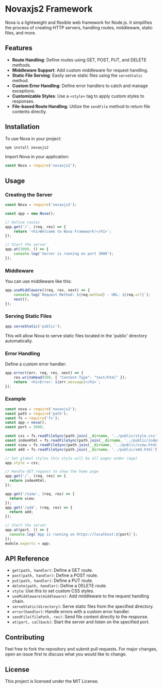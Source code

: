 
# Novaxjs2 Framework

Nova is a lightweight and flexible web framework for Node.js. It simplifies the process of creating HTTP servers, handling routes, middleware, static files, and more.

## Features

- **Route Handling**: Define routes using GET, POST, PUT, and DELETE methods.
- **Middleware Support**: Add custom middleware for request handling.
- **Static File Serving**: Easily serve static files using the `serveStatic` method.
- **Custom Error Handling**: Define error handlers to catch and manage exceptions.
- **Customizable Styles**: Use a `<style>` tag to apply custom styles to responses.
- **File-based Route Handling**: Utilize the `sendFile` method to return file contents directly.

## Installation

To use Nova in your project:
   ```bash
   npm install novaxjs2
   ```

 Import Nova in your application:
   ```javascript
   const Nova = require('novaxjs2');
   ```

## Usage

### Creating the Server

```javascript
const Nova = require('novaxjs2');

const app = new Nova();

// Define routes
app.get('/', (req, res) => {
    return '<h1>Welcome to Nova Framework!</h1>';
});

// Start the server
app.at(3000, () => {
    console.log('Server is running on port 3000');
});
```

### Middleware

You can use middleware like this:

```javascript
app.useMiddleware((req, res, next) => {
    console.log(`Request Method: ${req.method} - URL: ${req.url}`);
    next();
});
```

### Serving Static Files

```javascript
app.serveStatic('public');
```

This will allow Nova to serve static files located in the 'public' directory automatically.

### Error Handling

Define a custom error handler:

```javascript
app.error((err, req, res, next) => {
    res.writeHead(500, { "Content-Type": "text/html" });
    return `<h1>Error: ${err.message}</h1>`;
});
```
### Example
```javascript
const nova = require('novaxjs2');
const path = require('path');
const fs = require('fs');
const app = nova();
const port = 3000;

const css = fs.readFileSync(path.join(__dirname, '../public/style.css'));
const indexHtml = fs.readFileSync(path.join(__dirname, '../public/index.html'));
const view = fs.readFileSync(path.join(__dirname, '../public/view.html'));
const add = fs.readFileSync(path.join(__dirname, '../public/add.html'));

// Set global styles this style will be all pages under (app)
app.style = css;

// Handle GET request to show the home page
app.get('/', (req, res) => {
  return indexHtml;
});

app.get('/view', (req, res) => {
  return view;
});
app.get('/add', (req, res) => {
  return add;
});

// Start the server
app.at(port, () => {
  console.log(`App is running on https://localhost:${port}`);
});
module.exports = app;

```
## API Reference

- `get(path, handler)`: Define a GET route.
- `post(path, handler)`: Define a POST route.
- `put(path, handler)`: Define a PUT route.
- `delete(path, handler)`: Define a DELETE route.
- `style`: Use this to set custom CSS styles.
- `useMiddleware(middleware)`: Add middleware to the request handling chain.
- `serveStatic(directory)`: Serve static files from the specified directory.
- `error(handler)`: Handle errors with a custom error handler.
- `sendFile(filePath, res)`: Send file content directly to the response.
- `at(port, callback)`: Start the server and listen on the specified port.

## Contributing

Feel free to fork the repository and submit pull requests. For major changes, open an issue first to discuss what you would like to change.

## License

This project is licensed under the MIT License.
